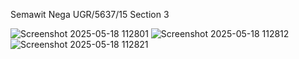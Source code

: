 Semawit Nega    UGR/5637/15    Section 3

![Screenshot 2025-05-18 112801](https://github.com/user-attachments/assets/9f098732-9957-47e0-81e0-34a30cb2d773)
![Screenshot 2025-05-18 112812](https://github.com/user-attachments/assets/a53dc5c1-5e9d-4a7b-b38d-c848eb973e65)
![Screenshot 2025-05-18 112821](https://github.com/user-attachments/assets/0954fd96-4aba-4f40-8a3d-344000db1289)
